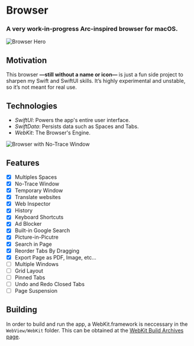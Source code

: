 # Browser
### A very work-in-progress Arc-inspired browser for macOS.

![Browser Hero](https://i.ibb.co/svPN1BMZ/Browser-Hero-2.png)

## Motivation

This browser **—still without a name or icon—** is just a fun side project to sharpen my Swift and SwiftUI skills. It’s highly experimental and unstable, so it’s not meant for real use.
## Technologies

- _SwiftUI_: Powers the app's entire user interface.
- _SwiftData_: Persists data such as Spaces and Tabs.
- _WebKit_: The Browser's Engine.

![Browser with No-Trace Window](https://i.ibb.co/Nnd6JHLX/Browser-Hero.png)

## Features

- [x] Multiples Spaces
- [x] No-Trace Window
- [x] Temporary Window
- [x] Translate websites
- [x] Web Inspector
- [x] History
- [x] Keyboard Shortcuts
- [x] Ad Blocker
- [x] Built-in Google Search
- [x] Picture-in-Picutre
- [x] Search in Page
- [x] Reorder Tabs By Dragging
- [x] Export Page as PDF, Image, etc...       
- [ ] Multiple Windows
- [ ] Grid Layout
- [ ] Pinned Tabs
- [ ] Undo and Redo Closed Tabs
- [ ] Page Suspension

## Building

In order to build and run the app, a WebKit.framework is neccessary in the `WebView/WebKit` folder. This can be obtained at the [WebKit Build Archives page](https://webkit.org/build-archives/#mac-sequoia-x86_64%20arm64).

